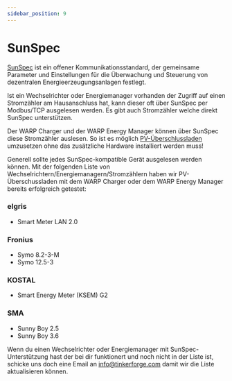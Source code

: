 ```yaml
---
sidebar_position: 9
---
```


# SunSpec

[SunSpec](https://sunspec.org/sunspec-modbus-specifications/) ist ein offener Kommunikationsstandard, der gemeinsame Parameter und Einstellungen für die Überwachung und Steuerung von dezentralen Energieerzeugungsanlagen festlegt.

Ist ein Wechselrichter oder Energiemanager vorhanden der Zugriff auf einen Stromzähler am Hausanschluss hat, kann dieser oft über SunSpec per Modbus/TCP ausgelesen werden. Es gibt auch Stromzähler welche direkt SunSpec unterstützen.

Der WARP Charger und der WARP Energy Manager können über SunSpec diese Stromzähler auslesen. So ist es möglich [PV-Überschlussladen](https://warp-charger.com/pv-ueberschussladen/) umzusetzen ohne das zusätzliche Hardware installiert werden muss!

Generell sollte jedes SunSpec-kompatible Gerät ausgelesen werden können. Mit der folgenden Liste von Wechselrichtern/Energiemanagern/Stromzählern haben wir PV-Überschussladen mit dem WARP Charger oder dem WARP Energy Manager bereits erfolgreich getestet:

### elgris
* Smart Meter LAN 2.0

### Fronius
* Symo 8.2-3-M
* Symo 12.5-3

### KOSTAL
* Smart Energy Meter (KSEM) G2

### SMA
* Sunny Boy 2.5
* Sunny Boy 3.6

Wenn du einen Wechselrichter oder Energiemanager mit SunSpec-Unterstützung hast der bei dir funktionert und noch nicht in der Liste ist, schicke uns doch eine Email an [info@tinkerforge.com](mailto://info@tinkerforge.com) damit wir die Liste aktualisieren können.
